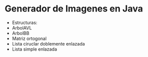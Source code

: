 # Generador de Imagenes en Java

- Estructuras:
- ArbolAVL
- ArbolBB
- Matriz ortogonal
- Lista ciruclar doblemente enlazada
- Lista simple enlazada